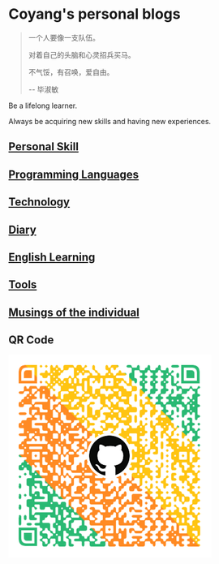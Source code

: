 # Coyang's personal blogs

> 一个人要像一支队伍。
>
> 对着自己的头脑和心灵招兵买马。
>
> 不气馁，有召唤，爱自由。
>
> \-- 毕淑敏

Be a lifelong learner.

Always be acquiring new skills and having new experiences.

## [Personal Skill](./personal/skill.md)

## [Programming Languages](./programming_languages/index.md)

## [Technology](./tech/index.md)

## [Diary](./musings/diary/index.md)

## [English Learning](./english_learning/index.md)

## [Tools](./tools/index.md)

## [Musings of the individual](./musings/index.md)

## QR Code

![](./images/coyang_qr_code.png)
